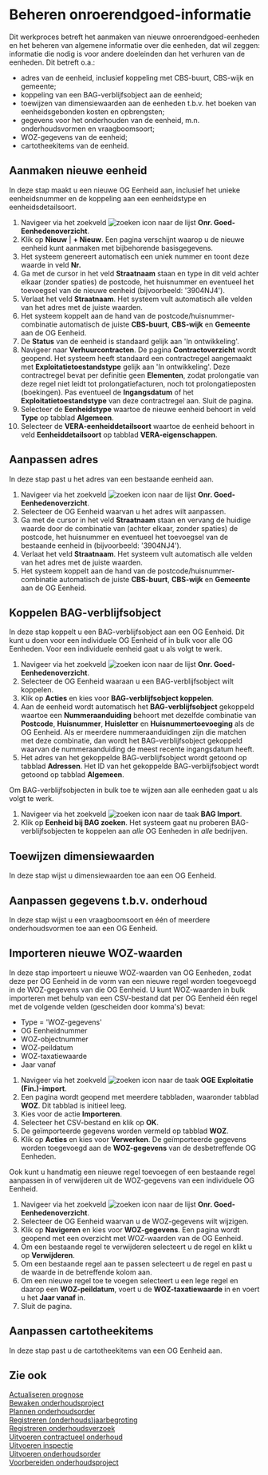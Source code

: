 # Beheren onroerendgoed-informatie

Dit werkproces betreft het aanmaken van nieuwe onroerendgoed-eenheden en het beheren van algemene informatie over die eenheden, dat wil zeggen: informatie die nodig is voor andere doeleinden dan het verhuren van de eenheden. Dit betreft o.a.: 
- adres van de eenheid, inclusief koppeling met CBS-buurt, CBS-wijk en gemeente;
- koppeling van een BAG-verblijfsobject aan de eenheid;
- toewijzen van dimensiewaarden aan de eenheden t.b.v. het boeken van eenheidsgebonden kosten en opbrengsten;
- gegevens voor het onderhouden van de eenheid, m.n. onderhoudsvormen en vraagboomsoort;
- WOZ-gegevens van de eenheid;
- cartotheekitems van de eenheid.

## Aanmaken nieuwe eenheid

In deze stap maakt u een nieuwe OG Eenheid aan, inclusief het unieke eenheidsnummer en de koppeling aan een eenheidstype en eenheidsdetailsoort.

1. Navigeer via het zoekveld ![zoeken icon](/assets/images/zoeken.png "zoeken icon") naar de lijst **Onr. Goed-Eenhedenoverzicht**. 
2. Klik op **Nieuw** | **+ Nieuw**. Een pagina verschijnt waarop u de nieuwe eenheid kunt aanmaken met bijbehorende basisgegevens. 
3. Het systeem genereert automatisch een uniek nummer en toont deze waarde in veld **Nr.**
4. Ga met de cursor in het veld **Straatnaam** staan en type in dit veld achter elkaar (zonder spaties) de postcode, het huisnummer en eventueel het toevoegsel van de nieuwe eenheid (bijvoorbeeld: '3904NJ4'). 
5. Verlaat het veld **Straatnaam**. Het systeem vult automatisch alle velden van het adres met de juiste waarden. 
6. Het systeem koppelt aan de hand van de postcode/huisnummer-combinatie automatisch de juiste **CBS-buurt**, **CBS-wijk** en **Gemeente** aan de OG Eenheid. 
7. De **Status** van de eenheid is standaard gelijk aan 'In ontwikkeling'. 
8. Navigeer naar **Verhuurcontracten**. De pagina **Contractoverzicht** wordt geopend. Het systeem heeft standaard een contractregel aangemaakt met **Exploitatietoestandstype** gelijk aan 'In ontwikkeling'. Deze contractregel bevat per definitie geen **Elementen**, zodat prolongatie van deze regel niet leidt tot prolongatiefacturen, noch tot prolongatieposten (boekingen). Pas eventueel de **Ingangsdatum** of het **Exploitatietoestandstype** van deze contractregel aan. Sluit de pagina. 
9. Selecteer de **Eenheidstype** waartoe de nieuwe eenheid behoort in veld **Type** op tabblad **Algemeen**. 
10.  Selecteer de **VERA-eenheiddetailsoort** waartoe de eenheid behoort in veld **Eenheiddetailsoort** op tabblad **VERA-eigenschappen**. 

## Aanpassen adres 

In deze stap past u het adres van een bestaande eenheid aan. 
 
1. Navigeer via het zoekveld ![zoeken icon](/assets/images/zoeken.png "zoeken icon") naar de lijst **Onr. Goed-Eenhedenoverzicht**. 
2. Selecteer de OG Eenheid waarvan u het adres wilt aanpassen. 
3. Ga met de cursor in het veld **Straatnaam** staan en vervang de huidige waarde door de combinatie van (achter elkaar, zonder spaties) de postcode, het huisnummer en eventueel het toevoegsel van de bestaande eenheid in (bijvoorbeeld: '3904NJ4'). 
4. Verlaat het veld **Straatnaam**. Het systeem vult automatisch alle velden van het adres met de juiste waarden. 
5. Het systeem koppelt aan de hand van de postcode/huisnummer-combinatie automatisch de juiste **CBS-buurt**, **CBS-wijk** en **Gemeente** aan de OG Eenheid. 

## Koppelen BAG-verblijfsobject 

In deze stap koppelt u een BAG-verblijfsobject aan een OG Eenheid. Dit kunt u doen voor een individuele OG Eenheid of in bulk voor alle OG Eenheden. Voor een individuele eenheid gaat u als volgt te werk. 

1. Navigeer via het zoekveld ![zoeken icon](/assets/images/zoeken.png "zoeken icon") naar de lijst **Onr. Goed-Eenhedenoverzicht**. 
2. Selecteer de OG Eenheid waaraan u een BAG-verblijfsobject wilt koppelen. 
3. Klik op **Acties** en kies voor **BAG-verblijfsobject koppelen**. 
4. Aan de eenheid wordt automatisch het **BAG-verblijfsobject** gekoppeld waartoe een **Nummeraanduiding** behoort met dezelfde combinatie van **Postcode**, **Huisnummer**, **Huisletter** en **Huisnummertoevoeging** als de OG Eenheid. Als er meerdere nummeraanduidingen zijn die matchen met deze combinatie, dan wordt het BAG-verblijfsobject gekoppeld waarvan de nummeraanduiding de meest recente ingangsdatum heeft. 
5. Het adres van het gekoppelde BAG-verblijfsobject wordt getoond op tabblad **Adressen**. Het ID van het gekoppelde BAG-verblijfsobject wordt getoond op tabblad **Algemeen**. 

Om BAG-verblijfsobjecten in bulk toe te wijzen aan alle eenheden gaat u als volgt te werk. 

1. Navigeer via het zoekveld ![zoeken icon](/assets/images/zoeken.png "zoeken icon") naar de taak **BAG Import**. 
2.  Klik op **Eenheid bij BAG zoeken**. Het systeem gaat nu proberen BAG-verblijfsobjecten te koppelen aan *alle* OG Eenheden in *alle* bedrijven. 

## Toewijzen dimensiewaarden 

In deze stap wijst u dimensiewaarden toe aan een OG Eenheid. 

## Aanpassen gegevens t.b.v. onderhoud 

In deze stap wijst u een vraagboomsoort en één of meerdere onderhoudsvormen toe aan een OG Eenheid. 

## Importeren nieuwe WOZ-waarden 

In deze stap importeert u nieuwe WOZ-waarden van OG Eenheden, zodat deze per OG Eenheid in de vorm van een nieuwe regel worden toegevoegd in de WOZ-gegevens van die OG Eenheid. U kunt WOZ-waarden in bulk importeren met behulp van een CSV-bestand dat per OG Eenheid één regel met de volgende velden (gescheiden door komma's) bevat: 

 - Type = 'WOZ-gegevens' 
 - OG Eenheidnummer 
 - WOZ-objectnummer 
 - WOZ-peildatum 
 - WOZ-taxatiewaarde 
 - Jaar vanaf 

1. Navigeer via het zoekveld ![zoeken icon](/assets/images/zoeken.png "zoeken icon") naar de taak **OGE Exploitatie (Fin.)-import**. 
2. Een pagina wordt geopend met meerdere tabbladen, waaronder tabblad **WOZ**. Dit tabblad is initieel leeg. 
3. Kies voor de actie **Importeren**.
4. Selecteer het CSV-bestand en klik op **OK**.
5. De geïmporteerde gegevens worden vermeld op tabblad **WOZ**.
6. Klik op **Acties** en kies voor **Verwerken**. De geïmporteerde gegevens worden toegevoegd aan de **WOZ-gegevens** van de desbetreffende OG Eenheden. 

Ook kunt u handmatig een nieuwe regel toevoegen of een bestaande regel aanpassen in of verwijderen uit de WOZ-gegevens van een individuele OG Eenheid. 

1. Navigeer via het zoekveld ![zoeken icon](/assets/images/zoeken.png "zoeken icon") naar de lijst **Onr. Goed-Eenhedenoverzicht**. 
2. Selecteer de OG Eenheid waarvan u de WOZ-gegevens wilt wijzigen. 
3. Klik op **Navigeren** en kies voor **WOZ-gegevens**. Een pagina wordt geopend met een overzicht met WOZ-waarden van de OG Eenheid. 
4. Om een bestaande regel te verwijderen selecteert u de regel en klikt u op **Verwijderen**. 
5. Om een bestaande regel aan te passen selecteert u de regel en past u de waarde in de betreffende kolom aan. 
6. Om een nieuwe regel toe te voegen selecteert u een lege regel en daarop een **WOZ-peildatum**, voert u de **WOZ-taxatiewaarde** in en voert u het **Jaar vanaf** in.
7. Sluit de pagina.

## Aanpassen cartotheekitems 

In deze stap past u de cartotheekitems van een OG Eenheid aan. 

## Zie ook

[Actualiseren prognose](../actualiseren-prognose/)  
[Bewaken onderhoudsproject](../bewaken-onderhoudsproject/)  
[Plannen onderhoudsorder](../plannen-onderhoudsorder/)  
[Registreren (onderhouds)jaarbegroting](../registreren-onderhouds-jaarbegroting/)  
[Registreren onderhoudsverzoek](../registreren-onderhoudsverzoek/)  
[Uitvoeren contractueel onderhoud](../uitvoeren-contractueel-onderhoud/)  
[Uitvoeren inspectie](../uitvoeren-inspectie/)  
[Uitvoeren onderhoudsorder](../uitvoeren-onderhoudsorder/)  
[Voorbereiden onderhoudsproject](../voorbereiden-onderhoudsproject/)  
